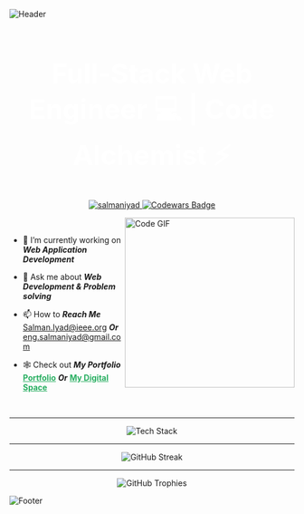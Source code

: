 ![Header](https://capsule-render.vercel.app/api?type=waving&height=230&color=gradient&text=Hi,%20I'm%20Salman%20Abualhin%20👋&reversal=false&textBg=false&fontAlign=50&animation=fadeIn&strokeWidth=2&stroke=fff&fontSize=45&fontAlignY=46)

<h1 align="center" style="color: white; font-size: 3rem; font-weight: bold;">Full-Stack Web Engineer 💻 | Code Alchemist ⚡</h1>
<p align="center">
  <a href="https://www.github.com/SalmanIyad">
    <img src="https://komarev.com/ghpvc/?username=salmaniyad&label=Profile%20views&color=0e75b6&style=flat" alt="salmaniyad" /> 
  </a>
  <a href="https://www.codewars.com/users/SalmanIyad">
    <img src="https://www.codewars.com/users/SalmanIyad/badges/small" alt="Codewars Badge" />
  </a>
</p>
<!-- 🎉 Fun Signature GIF -->
<img align="right" src="https://gidigi.com/cdn/love.gif" alt="Code GIF" width="300" />

<br style="height: 40px" />

<!-- 🌍 Social & Contact Section -->
- 🚀 I’m currently working on ***Web Application Development***

- 💬 Ask me about ***Web Development & Problem solving***

- 📫 How to ***Reach Me*** <a href="mailto:salman.iyad@ieee.org" style="color: #3498db; font-weight: bold;">Salman.Iyad@ieee.org</a> ***Or*** <a href="mailto:eng.salmaniyad@gmail.com" style="color: #3498db; font-weight: bold;">eng.salmaniyad@gmail.com</a> 

- 🕸️ Check out ***My Portfolio*** <a href="https://salmaniyad.vercel.app" style="color: #27ae60; font-weight: bold;">Portfolio</a> ***Or*** <a href="https://salman.is-a.dev" style="color: #27ae60; font-weight: bold;">My Digital Space</a>

<br style="height: 40px" />

---

<!-- 🔥 Skills Showcase with Animated Icons -->
<p align="center">
    <img src="https://skillicons.dev/icons?i=html,css,js,ts,react,nextjs,electron,htmx,redux,nodejs,express,nestjs,mongodb,appwrite,postgres,mysql,prisma,firebase,fastapi,aws,gcp,docker,tailwind,sass,materialui,bootstrap,threejs,vercel,heroku,babel,webpack,npm,yarn,pnpm,vite,bun,vscode,webstorm,vim,git,github,postman,figma,md,notion,devto,linkedin,windows,linux,ubuntu,arch,php,java,cpp,c&perline=11" alt="Tech Stack" />
</p>

---

<!-- 🔥 GitHub Stats & Streaks -->
<p align="center">
  <img src="https://github-readme-streak-stats.herokuapp.com/?user=SalmanIyad&theme=black-ice&hide_border=true&stroke=0000&background=0D1117&ring=e05397&fire=e05397&currStreakLabel=e05397&bg_color=30,e96443,904e95&title_color=fff&text_color=fff" alt="GitHub Streak" />
</p>

---

<!-- 🏆 Trophies & Achievements -->
<p align="center">
  <img src="https://github-profile-trophy.vercel.app/?username=SalmanIyad&theme=algolia&no-frame=true&no-bg=true&column=7&row=1" alt="GitHub Trophies" />
</p>

![Footer](https://capsule-render.vercel.app/api?type=waving&height=230&color=gradient&text=🔻%20Check%20Out%20My%20Pinned%20Repos%20🔻&reversal=false&textBg=false&fontAlign=50&animation=twinkling&fontSize=36&fontAlignY=71&section=footer)
